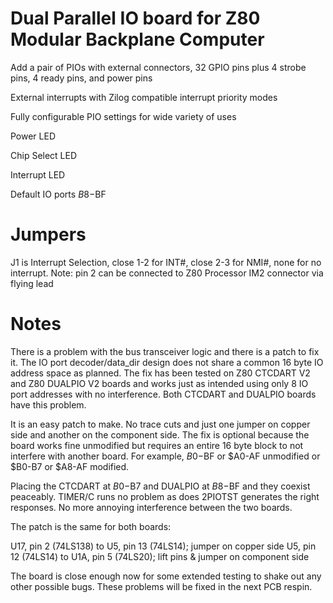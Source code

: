 # Dual Parallel IO board for Z80 Modular Backplane Computer

Add a pair of PIOs with external connectors, 32 GPIO pins plus 4 strobe pins, 4 ready pins, and power pins 

External interrupts with Zilog compatible interrupt priority modes

Fully configurable PIO settings for wide variety of uses

Power LED

Chip Select LED

Interrupt LED

Default IO ports $B8-$BF

# Jumpers

J1 is Interrupt Selection, close 1-2 for INT#, close 2-3 for NMI#, none for no interrupt.
Note: pin 2 can be connected to Z80 Processor IM2 connector via flying lead

# Notes

There is a problem with the bus transceiver logic and there is a patch to fix it.  The IO port decoder/data_dir design does not share a common 16 byte IO address space as planned.  The fix has been tested on Z80 CTCDART V2 and Z80 DUALPIO V2 boards and works just as intended using only 8 IO port addresses with no interference.  Both CTCDART and DUALPIO boards have this problem.

It is an easy patch to make.  No trace cuts and just one jumper on copper side and another on the component side.  The fix is optional because the board works fine unmodified but requires an entire 16 byte block to not interfere with another board.  For example, $B0-$BF or $A0-AF unmodified or $B0-B7 or $A8-AF modified.

Placing the CTCDART at $B0-$B7 and DUALPIO at $B8-$BF and they coexist peaceably. TIMER/C runs no problem as does 2PIOTST generates the right responses. No more annoying interference between the two boards.

The patch is the same for both boards:

U17, pin 2 (74LS138) to U5, pin 13 (74LS14); jumper on copper side
U5, pin 12 (74LS14) to U1A, pin 5 (74LS20); lift pins & jumper on component side

The board is close enough now for some extended testing to shake out any other possible bugs. These problems will be fixed in the next PCB respin.
